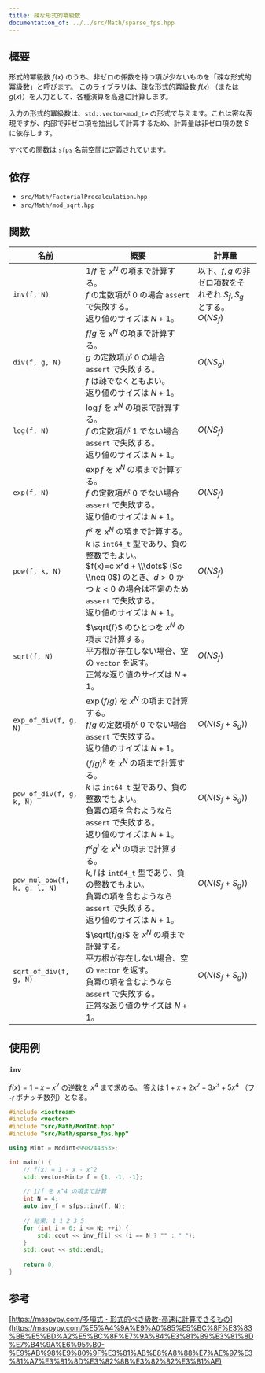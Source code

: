 ```yaml
---
title: 疎な形式的冪級数
documentation_of: ../../src/Math/sparse_fps.hpp
---
```


## 概要

形式的冪級数 $f(x)$ のうち、非ゼロの係数を持つ項が少ないものを「疎な形式的冪級数」と呼びます。
このライブラリは、疎な形式的冪級数 $f(x)$ （または $g(x)$）を入力として、各種演算を高速に計算します。

入力の形式的冪級数は、`std::vector<mod_t>` の形式で与えます。これは密な表現ですが、内部で非ゼロ項を抽出して計算するため、計算量は非ゼロ項の数 $S$ に依存します。

すべての関数は `sfps` 名前空間に定義されています。

## 依存
- `src/Math/FactorialPrecalculation.hpp`
- `src/Math/mod_sqrt.hpp`

## 関数

|名前|概要|計算量|
|---|---|---|
|`inv(f, N)`|$1/f$ を $x^N$ の項まで計算する。 <br> $f$ の定数項が 0 の場合 `assert` で失敗する。 <br> 返り値のサイズは $N+1$。 |以下、$f, g$ の非ゼロ項数をそれぞれ $S_f, S_g$ とする。<br> $O(NS_f)$|
|`div(f, g, N)`| $f/g$ を $x^N$ の項まで計算する。 <br> $g$ の定数項が 0 の場合 `assert` で失敗する。 <br> $f$ は疎でなくともよい。　<br> 返り値のサイズは $N+1$。 | $O(NS_g)$|
|`log(f, N)`| $\log f$ を $x^N$ の項まで計算する。 <br> $f$ の定数項が 1 でない場合 `assert` で失敗する。  <br> 返り値のサイズは $N+1$。 | $O(NS_f)$|
|`exp(f, N)`| $\exp f$ を $x^N$ の項まで計算する。 <br> $f$ の定数項が 0 でない場合 `assert` で失敗する。  <br> 返り値のサイズは $N+1$。 | $O(NS_f)$|
|`pow(f, k, N)`| $f^k$ を $x^N$ の項まで計算する。<br> $k$ は `int64_t` 型であり、負の整数でもよい。 <br> $f(x)=c x^d + \\\dots$ ($c \\neq 0$) のとき、$d>0$ かつ $k<0$ の場合は不定のため `assert` で失敗する。<br> 返り値のサイズは $N+1$。 | $O(NS_f)$|
|`sqrt(f, N)`| $\sqrt{f}$ のひとつを $x^N$ の項まで計算する。　<br> 平方根が存在しない場合、空の `vector` を返す。 <br> 正常な返り値のサイズは $N+1$。 | $O(NS_f)$|
|`exp_of_div(f, g, N)`| $\exp (f/g)$ を $x^N$ の項まで計算する。 <br> $f/g$ の定数項が 0 でない場合 `assert` で失敗する。 <br> 返り値のサイズは $N+1$。 | $O(N(S_f+S_g))$|
|`pow_of_div(f, g, k, N)`| $(f/g)^k$ を $x^N$ の項まで計算する。 <br> $k$ は `int64_t` 型であり、負の整数でもよい。<br> 負冪の項を含むようなら `assert` で失敗する。 <br> 返り値のサイズは $N+1$。 | $O(N(S_f+S_g))$ |
|`pow_mul_pow(f, k, g, l, N)`| $f^kg^l$ を $x^N$ の項まで計算する。<br> $k,l$ は `int64_t` 型であり、負の整数でもよい。 <br> 負冪の項を含むようなら `assert` で失敗する。 <br> 返り値のサイズは $N+1$。 | $O(N(S_f+S_g))$|
|`sqrt_of_div(f, g, N)`| $\sqrt{f/g}$ を $x^N$ の項まで計算する。 <br> 平方根が存在しない場合、空の `vector` を返す。<br> 負冪の項を含むようなら `assert` で失敗する。 <br> 正常な返り値のサイズは $N+1$。 | $O(N(S_f+S_g))$|

## 使用例

### `inv`
$f(x) = 1 - x - x^2$ の逆数を $x^4$ まで求める。
答えは $1 + x + 2x^2 + 3x^3 + 5x^4$ （フィボナッチ数列）となる。

```cpp
#include <iostream>
#include <vector>
#include "src/Math/ModInt.hpp"
#include "src/Math/sparse_fps.hpp"

using Mint = ModInt<998244353>;

int main() {
    // f(x) = 1 - x - x^2
    std::vector<Mint> f = {1, -1, -1};
    
    // 1/f を x^4 の項まで計算
    int N = 4;
    auto inv_f = sfps::inv(f, N);
    
    // 結果: 1 1 2 3 5
    for (int i = 0; i <= N; ++i) {
        std::cout << inv_f[i] << (i == N ? "" : " ");
    }
    std::cout << std::endl;
    
    return 0;
}
```

## 参考
[https://maspypy.com/多項式・形式的べき級数-高速に計算できるもの](https://maspypy.com/%E5%A4%9A%E9%A0%85%E5%BC%8F%E3%83%BB%E5%BD%A2%E5%BC%8F%E7%9A%84%E3%81%B9%E3%81%8D%E7%B4%9A%E6%95%B0-%E9%AB%98%E9%80%9F%E3%81%AB%E8%A8%88%E7%AE%97%E3%81%A7%E3%81%8D%E3%82%8B%E3%82%82%E3%81%AE)
